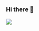 ### Hi there 👋

[![](https://visitcount.itsvg.in/api?id=urquico&label=Profile%20Views&color=12&icon=5&pretty=true)](https://visitcount.itsvg.in)

<!--
**urquico/urquico** is a ✨ _special_ ✨ repository because its `README.md` (this file) appears on your GitHub profile.

Here are some ideas to get you started:

- 🔭 I’m currently working on ...
- 🌱 I’m currently learning ...
- 👯 I’m looking to collaborate on ...
- 🤔 I’m looking for help with ...
- 💬 Ask me about ...
- 📫 How to reach me: ...
- 😄 Pronouns: ...
- ⚡ Fun fact: ...
-->

